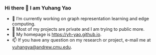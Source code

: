 ### Hi there 👋 I am Yuhang Yao


- 🔭 I’m currently working on graph representation learning and edge computing.
- 🌱 Most of my projects are private and I am trying to public more. 
- 💬 My homepage is https://yh-yao.github.io.
- 📫 If you have any question on my research or project, e-mail me at yuhangya@andrew.cmu.edu.

